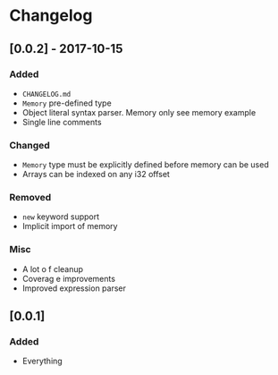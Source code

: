 # Changelog

## [0.0.2] - 2017-10-15

### Added

* `CHANGELOG.md`
* `Memory` pre-defined type
* Object literal syntax parser. Memory only see memory example
* Single line comments

### Changed

* `Memory` type must be explicitly defined before memory can be used
* Arrays can be indexed on any i32 offset

### Removed

* `new` keyword support
* Implicit import of memory

### Misc

* A lot o f cleanup
* Coverag e improvements
* Improved expression parser

## [0.0.1]

### Added

* Everything

